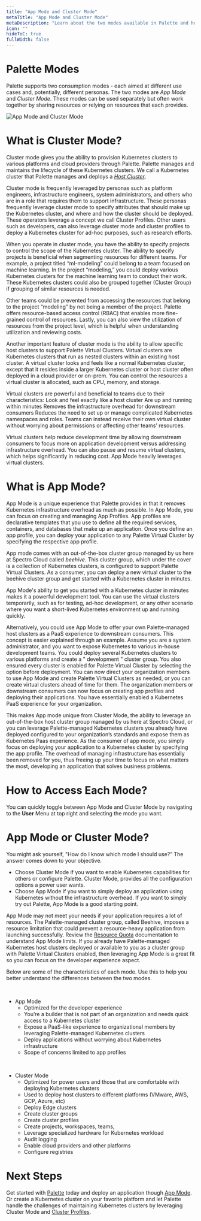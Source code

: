 ```yaml
---
title: "App Mode and Cluster Mode"
metaTitle: "App Mode and Cluster Mode"
metaDescription: "Learn about the two modes available in Palette and how they benefit your Kubernetes experience."
icon: ""
hideToC: true
fullWidth: false
---
```


# Palette Modes
Palette supports two consumption modes - each aimed at different use cases and, potentially, different personas. The two modes are _App Mode_ and _Cluster Mode_.  These modes can be used separately but often work together by sharing resources or relying on resources that each provides. 

![App Mode and Cluster Mode](/docs_introduction_palette-modes.png)

# What is Cluster Mode?

Cluster mode gives you the ability to provision Kubernetes clusters to various platforms and cloud providers through Palette. Palette manages and maintains the lifecycle of these Kubernetes clusters. We call a Kubernetes cluster that Palette manages and deploys a [_Host Cluster_](/glossary-all#hostcluster). 

Cluster mode is frequently leveraged by personas such as platform engineers, infrastructure engineers, system administrators, and others who are in a role that requires them to support infrastructure.  These personas frequently leverage cluster mode to specify attributes that should make up the Kubernetes cluster, and where and how the cluster should be deployed. These operators leverage a concept we call Cluster Profiles. Other users such as developers, can also leverage cluster mode and cluster profiles to deploy a Kubernetes cluster for ad-hoc purposes, such as research efforts.

When you operate in cluster mode, you have the ability to specify projects to control the scope of the Kubernetes cluster. The ability to specify projects is beneficial when segmenting resources for different teams. For example, a project titled “ml-modeling” could belong to a team focused on machine learning. In the project “modeling,” you could deploy various Kubernetes clusters for the machine learning team to conduct their work. These Kubernetes clusters could also be grouped together (Cluster Group) if grouping of similar resources is needed.  

Other teams could be prevented from accessing the resources that belong to the project “modeling” by not being a member of the project. Palette offers resource-based access control (RBAC) that enables more fine-grained control of resources.  Lastly, you can also view the utilization of resources from the project level, which is helpful when understanding utilization and reviewing costs.

Another important feature of cluster mode is the ability to allow specific host clusters to support Palette Virtual Clusters. Virtual clusters are Kubernetes clusters that run as nested clusters within an existing host cluster. A virtual cluster looks and feels like a normal Kubernetes cluster, except that it resides inside a larger Kubernetes cluster or host cluster often deployed in a cloud provider or on-prem.  You can control the resources a virtual cluster is allocated, such as CPU, memory, and storage. 

Virtual clusters are powerful and beneficial to teams due to their characteristics:
Look and feel exactly like a host cluster
Are up and running within minutes
Removes the infrastructure overhead for downstream consumers
Reduces the need to set up or manage complicated Kubernetes namespaces and roles. Teams can instead receive their own virtual cluster without worrying about permissions or affecting other teams’ resources.

Virtual clusters help reduce development time by allowing downstream consumers to focus more on application development versus addressing infrastructure overhead. You can also pause and resume virtual clusters, which helps significantly in reducing cost. App Mode heavily leverages virtual clusters. 


# What is App Mode?

App Mode is a unique experience that Palette provides in that it removes Kubernetes infrastructure overhead as much as possible. In App Mode, you can focus on creating and managing App Profiles. App profiles are declarative templates that you use to define all the required services, containers, and databases that make up an application. Once you define an app profile, you can deploy your application to any Palette Virtual Cluster by specifying the respective app profile.

App mode comes with an out-of-the-box cluster group managed by us here at Spectro Cloud called _beehive_.  This cluster group, which under the cover is a collection of Kubernetes clusters, is configured to support Palette Virtual Clusters. As a consumer, you can deploy a new virtual cluster to the beehive cluster group and get started with a Kubernetes cluster in minutes. 

App Mode's ability to get you started with a Kubernetes cluster in minutes makes it a powerful development tool. You can use the virtual clusters temporarily, such as for testing, ad-hoc development, or any other scenario where you want a short-lived Kubernetes environment up and running quickly.  

Alternatively, you could use App Mode to offer your own Palette-managed host clusters as a PaaS experience to downstream consumers. This concept is easier explained through an example. Assume you are a system administrator, and you want to expose Kubernetes to various in-house development teams. You could deploy several Kubernetes clusters to various platforms and create a " development " cluster group. You also ensured every cluster is enabled for Palette Virtual Cluster by selecting the option before deployment. You can now direct your organization members to use App Mode and create Palette Virtual Clusters as needed, or you can create virtual clusters ahead of time for them. The organization members or downstream consumers can now focus on creating app profiles and deploying their applications. You have essentially enabled a Kubernetes PaaS experience for your organization.

This makes App mode unique from Cluster Mode, the ability to leverage an out-of-the-box host cluster group managed by us here at Spectro Cloud, or you can leverage Palette-managed Kubernetes clusters you already have deployed configured to your organization’s standards and expose them as Kubernetes Paas experience. As the consumer of app mode, you simply focus on deploying your application to a Kubernetes cluster by specifying the app profile. The overhead of managing infrastructure has essentially been removed for you, thus freeing up your time to focus on what matters the most, developing an application that solves business problems.   


# How to Access Each Mode? 

You can quickly toggle between App Mode and Cluster Mode by navigating to the **User** Menu at top right and selecting the mode you want.
 

# App Mode or Cluster Mode?

You might ask yourself, "How do I know which mode I should use?” The answer comes down to your objective. 

- Choose Cluster Mode if you want to enable Kubernetes capabilities for others or configure Palette. Cluster Mode, provides all the configuration options a power user wants. 
- Choose App Mode if you want to simply deploy an application using Kubernetes without the infrastructure overhead. If you want to simply try out Palette, App Mode is a good starting point. 

 
App Mode may not meet your needs if your application requires a lot of resources. The Palette-managed cluster group, called Beehive, imposes a resource limitation that could prevent a resource-heavy application from launching successfully. Review the [Resource Quota](https://docs.spectrocloud.com/devx/resource-quota) documentation to understand App Mode limits.  If you already have Palette-managed Kubernetes host clusters deployed or available to you as a cluster group with Palette Virtual Clusters enabled, then leveraging App Mode is a great fit so you can focus on the developer experience aspect.

Below are some of the characteristics of each mode. Use this to help you better understand the differences between the two modes. 

<br />

- App Mode 
    - Optimized for the developer experience
    - You’re a builder that is not part of an organization and needs quick access to a Kubernetes cluster
    - Expose a PaaS-like experience to organizational members by leveraging Palette-managed Kubernetes clusters
    - Deploy applications without worrying about Kubernetes infrastructure
    - Scope of concerns limited to app profiles

<br />

- Cluster Mode
    - Optimized for power users and those that are comfortable with deploying Kubernetes clusters
    - Used to deploy host clusters to different platforms (VMware, AWS, GCP, Azure, etc)
    - Deploy Edge clusters
    - Create cluster groups
    - Create cluster profiles
    - Create projects, workspaces, teams, 
    - Leverage specialized hardware for Kubernetes workload
    - Audit logging
    - Enable cloud providers and other platforms
    - Configure registries


# Next Steps

Get started with [Palette](https://console.spectrocloud.com/) today and deploy an application though [App Mode](/devx). Or create a Kubernetes cluster on your favorite platform and let Palette handle the challenges of maintaining Kubernetes clusters by leveraging Cluster Mode and [Cluster Profiles](/cluster-profiles).